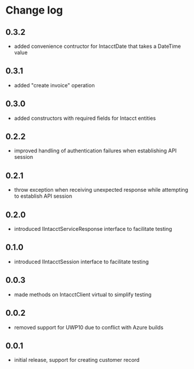 # Change log

## 0.3.2
 - added convenience contructor for IntacctDate that takes a DateTime value

## 0.3.1
 - added "create invoice" operation

## 0.3.0
 - added constructors with required fields for Intacct entities

## 0.2.2
 - improved handling of authentication failures when establishing API session

## 0.2.1
 - throw exception when receiving unexpected response while attempting to establish API session

## 0.2.0
 - introduced IIntacctServiceResponse interface to facilitate testing

## 0.1.0
 - introduced IIntacctSession interface to facilitate testing

## 0.0.3
 - made methods on IntacctClient virtual to simplify testing

## 0.0.2
 - removed support for UWP10 due to conflict with Azure builds

## 0.0.1
 - initial release, support for creating customer record